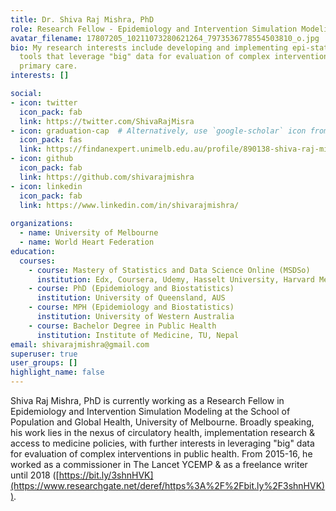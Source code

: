```yaml
---
title: Dr. Shiva Raj Mishra, PhD
role: Research Fellow - Epidemiology and Intervention Simulation Modeling
avatar_filename: 17807205_10211073280621264_7973536778554503810_o.jpg
bio: My research interests include developing and implementing epi-statistical
  tools that leverage "big" data for evaluation of complex interventions in
  primary care.
interests: []

social:
- icon: twitter
  icon_pack: fab
  link: https://twitter.com/ShivaRajMisra
- icon: graduation-cap  # Alternatively, use `google-scholar` icon from `ai` icon pack
  icon_pack: fas
  link: https://findanexpert.unimelb.edu.au/profile/890138-shiva-raj-mishra
- icon: github
  icon_pack: fab
  link: https://github.com/shivarajmishra
- icon: linkedin
  icon_pack: fab
  link: https://www.linkedin.com/in/shivarajmishra/
  
organizations:
  - name: University of Melbourne
  - name: World Heart Federation
education:
  courses:
    - course: Mastery of Statistics and Data Science Online (MSDSo)
      institution: Edx, Coursera, Udemy, Hasselt University, Harvard Medical School
    - course: PhD (Epidemiology and Biostatistics)
      institution: University of Queensland, AUS
    - course: MPH (Epidemiology and Biostatistics)
      institution: University of Western Australia 
    - course: Bachelor Degree in Public Health 
      institution: Institute of Medicine, TU, Nepal
email: shivarajmishra@gmail.com
superuser: true
user_groups: []
highlight_name: false
---
```

<!--StartFragment-->

Shiva Raj Mishra, PhD is currently working as a Research Fellow in Epidemiology and Intervention Simulation Modeling at the School of Population and Global Health, University of Melbourne. Broadly speaking, his work lies in the nexus of circulatory health, implementation research & access to medicine policies, with further interests in leveraging "big" data for evaluation of complex interventions in public health. From 2015-16, he worked as a commissioner in The Lancet YCEMP & as a freelance writer until 2018 ([https://bit.ly/3shnHVK](https://www.researchgate.net/deref/https%3A%2F%2Fbit.ly%2F3shnHVK)). 

<!--EndFragment-->
